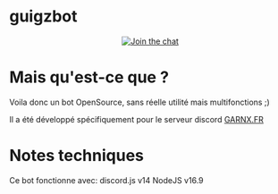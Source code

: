 # guigzbot

<p align="center">
  <a href="https://discord.garnx.fr"><img src="https://img.shields.io/discord/840647292864430080.svg?color=blue&label=discord&logo=discord&style=for-the-badge" alt="Join the chat"></a>
</p>

# Mais qu'est-ce que ?

Voila donc un bot OpenSource, sans réelle utilité mais multifonctions ;)

Il a été développé spécifiquement pour le serveur discord [GARNX.FR](https://discord.garnx.fr)

# Notes techniques

Ce bot fonctionne avec:
discord.js v14
NodeJS v16.9